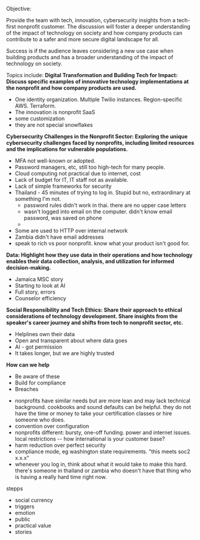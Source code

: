 Objective: 

Provide the team with tech, innovation, cybersecurity insights from a tech-first nonprofit customer. The discussion will foster a deeper understanding of the impact of technology on society and how company products can contribute to a safer and more secure digital landscape for all. 

Success is if the audience leaves considering a new use case when building products and has a broader understanding of the impact of technology on society.


Topics include:
**Digital Transformation and Building Tech for Impact: Discuss specific examples of innovative technology implementations at the nonprofit and how company products are used.**
* One identity organization. Multiple Twilio instances. Region-specific AWS. Terraform.
* The innovation is nonprofit SaaS
* some customization
* they are not special snowflakes

**Cybersecurity Challenges in the Nonprofit Sector: Exploring the unique cybersecurity challenges faced by nonprofits, including limited resources and the implications for vulnerable populations.**
* MFA not well-known or adopted.
* Password managers, etc, still too high-tech for many people.
* Cloud computing not practical due to internet, cost
* Lack of budget for IT, IT staff not as available.
* Lack of simple frameworks for security
* Thailand - 45 minutes of trying to log in. Stupid but no, extraordinary at something I'm not.
  * password rules didn't work in thai. there are no upper case letters
  * wasn't logged into email on the computer. didn't know email password, was saved on phone
  * 
* Some are used to HTTP over internal network
* Zambia didn't have email addresses
* speak to rich vs poor nonprofit. know what your product isn't good for.

**Data: Highlight how they use data in their operations and how technology enables their data collection, analysis, and utilization for informed decision-making.**
* Jamaica MSC story
* Starting to look at AI
* Full story, errors
* Counselor efficiency

**Social Responsibility and Tech Ethics: Share their approach to ethical considerations of technology development. Share insights from the speaker's career journey and shifts from tech to nonprofit sector, etc.**
* Helplines own their data
* Open and transparent about where data goes
* AI - got permission
* It takes longer, but we are highly trusted


**How can we help**
* Be aware of these
* Build for compliance
* Breaches


- nonprofits have similar needs but are more lean and may lack technical background. cookbooks and sound defaults can be helpful. they do not have the time or money to take your certification classes or hire someone who does.
- convention over configuration
- nonprofits different:  bursty, one-off funding. power and internet issues. local restrictions -- how international is your customer base?
- harm reduction over perfect security
- compliance mode, eg washington state requirements. "this meets soc2 x.x.x"
- whenever you log in, think about what it would take to make this hard. there's someone in thailand or zambia who doesn't have that thing who is having a really hard time right now.

stepps
- social currency
- triggers
- emotion
- public
- practical value
- stories

